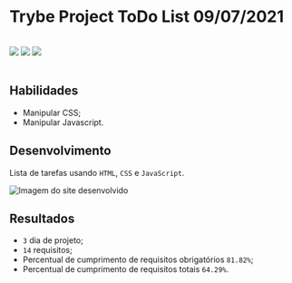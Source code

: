 # Trybe Project ToDo List 09/07/2021
<br>
<div style="display: inline_block">
  <img src="https://img.shields.io/badge/css3-0D1117?style=for-the-badge&logo=css3&logoColor=1572B6&logoWidth=20"/>
  <img src="https://img.shields.io/badge/html5-0D1117?style=for-the-badge&logo=html5&logoColor=E34F26&logoWidth=20"/>
  <img src="https://img.shields.io/badge/javascript-0D1117?style=for-the-badge&logo=javascript&logoColor=F7DF1E&logoWidth=20"/>
</div>
<br>

## Habilidades

- Manipular CSS;
- Manipular Javascript.

## Desenvolvimento
Lista de tarefas usando `HTML`, `CSS` e `JavaScript`.

![Imagem do site desenvolvido](./readme/images/ "Site")

## Resultados

- `3` dia de projeto;
- `14` requisitos;
- Percentual de cumprimento de requisitos obrigatórios `81.82%`;
- Percentual de cumprimento de requisitos totais `64.29%`.


